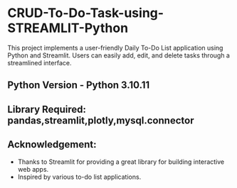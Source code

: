 # CRUD-To-Do-Task-using-STREAMLIT-Python
This project implements a user-friendly Daily To-Do List application using Python and Streamlit. Users can easily add, edit, and delete tasks through a streamlined interface. 
## Python Version - Python 3.10.11
## Library Required: pandas,streamlit,plotly,mysql.connector

## Acknowledgement:
* Thanks to Streamlit for providing a great library for building interactive web apps.
* Inspired by various to-do list applications.

